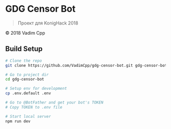 # GDG Censor Bot

> Проект для KonigHack 2018

 © 2018 Vadim Cpp

 ## Build Setup

``` bash
# Clone the repo
git clone https://github.com/VadimCpp/gdg-censor-bot.git gdg-censor-bot

# Go to project dir
cd gdg-censor-bot

# Setup env for development
cp .env.default .env

# Go to @BotFather and get your bot's TOKEN
# Copy TOKEN to .env file

# Start local server
npm run dev

```

